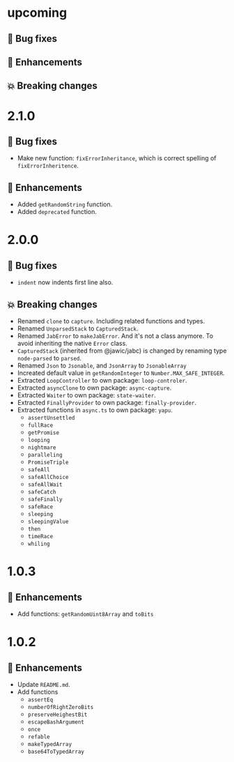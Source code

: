 # upcoming

## :bug: Bug fixes

## :tada: Enhancements

## :boom: Breaking changes

# 2.1.0

## :bug: Bug fixes

- Make new function: `fixErrorInheritance`, which is correct spelling of
  `fixErrorInheritence`.

## :tada: Enhancements

- Added `getRandomString` function.
- Added `deprecated` function.

# 2.0.0

## :bug: Bug fixes

- `indent` now indents first line also.

## :boom: Breaking changes

- Renamed `clone` to `capture`. Including related functions and types.
- Renamed `UnparsedStack` to `CapturedStack`.
- Renamed `JabError` to `makeJabError`. And it's not a class anymore. To avoid
  inheriting the native `Error` class.
- `CapturedStack` (inherited from @jawic/jabc) is changed by renaming type
  `node-parsed` to `parsed`.
- Renamed `Json` to `Jsonable`, and `JsonArray` to `JsonableArray`
- Increated default value in `getRandomInteger` to `Number.MAX_SAFE_INTEGER`.
- Extracted `LoopController` to own package: `loop-controler`.
- Extracted `asyncClone` to own package: `async-capture`.
- Extracted `Waiter` to own package: `state-waiter`.
- Extracted `FinallyProvider` to own package: `finally-provider`.
- Extracted functions in `async.ts` to own package: `yapu`.
  - `assertUnsettled`
  - `fullRace`
  - `getPromise`
  - `looping`
  - `nightmare`
  - `paralleling`
  - `PromiseTriple`
  - `safeAll`
  - `safeAllChoice`
  - `safeAllWait`
  - `safeCatch`
  - `safeFinally`
  - `safeRace`
  - `sleeping`
  - `sleepingValue`
  - `then`
  - `timeRace`
  - `whiling`

# 1.0.3

## :tada: Enhancements

- Add functions: `getRandomUint8Array` and `toBits`

# 1.0.2

## :tada: Enhancements

- Update `README.md`.
- Add functions
  - `assertEq`
  - `numberOfRightZeroBits`
  - `preserveHeighestBit`
  - `escapeBashArgument`
  - `once`
  - `refable`
  - `makeTypedArray`
  - `base64ToTypedArray`
